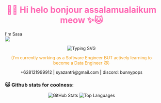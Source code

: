 <h1 align="center" style="color: #ff69b4;">🍓✨ Hi helo bonjour assalamualaikum meow ✨🐱</h1>

I'm Sasa <br>
![](https://komarev.com/ghpvc/?username=syazantri&color=f792b7)

<p align="center">
  <img src="https://readme-typing-svg.demolab.com?font=Fira+Code&duration=3000&pause=1000&color=F78DA7&center=true&width=435&lines=Helo%2C+please+see+my+projects;I+like+cats+and+im+open+to+work;Contact+me+if+you+are+interested+%F0%9F%A5%BA" alt="Typing SVG" />
</p>

<p align="center" style="color: #f39c12;">(I'm currently working as a Software Engineer BUT actively learning to become a Data Engineer 😼)</p>

<p align="center">
+628121999912 | syazantri@gmail.com | discord: bunnypops
</p>

### 🐱 Github stats for coolness:

<p align="center">
  <img src="https://github-readme-stats.vercel.app/api?username=syazantri&show_icons=true&hide=stars&theme=rose_pine&icon_color=74597d&title_color=381408&text_color=a37188&bg_color=fcedd2" alt="GitHub Stats" />
  <img src="https://github-readme-stats.vercel.app/api/top-langs/?username=syazantri&layout=compact&theme=rose_pine&title_color=381408&text_color=a37188&bg_color=fcedd2" alt="Top Languages" />
</p>
